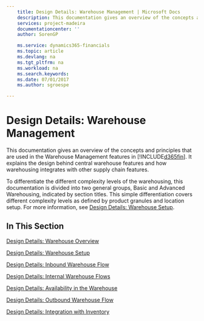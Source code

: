 ```yaml
---
    title: Design Details: Warehouse Management | Microsoft Docs
    description: This documentation gives an overview of the concepts and principles that are used in the Warehouse Management features in [!INCLUDE[d365fin](includes/d365fin_md.md)]. It explains the design behind central warehouse features and how warehousing integrates with other supply chain features.
    services: project-madeira
    documentationcenter: ''
    author: SorenGP

    ms.service: dynamics365-financials
    ms.topic: article
    ms.devlang: na
    ms.tgt_pltfrm: na
    ms.workload: na
    ms.search.keywords:
    ms.date: 07/01/2017
    ms.author: sgroespe

---
```

# Design Details: Warehouse Management
This documentation gives an overview of the concepts and principles that are used in the Warehouse Management features in [!INCLUDE[d365fin](includes/d365fin_md.md)]. It explains the design behind central warehouse features and how warehousing integrates with other supply chain features.  
  
 To differentiate the different complexity levels of the warehousing, this documentation is divided into two general groups, Basic and Advanced Warehousing, indicated by section titles. This simple differentiation covers different complexity levels as defined by product granules and location setup. For more information, see [Design Details: Warehouse Setup](design-details-warehouse-setup.md).  
  
## In This Section  
 [Design Details: Warehouse Overview](design-details-warehouse-overview.md)  
  
 [Design Details: Warehouse Setup](design-details-warehouse-setup.md)  
  
 [Design Details: Inbound Warehouse Flow](design-details-inbound-warehouse-flow.md)  
  
 [Design Details: Internal Warehouse Flows](design-details-internal-warehouse-flows.md)  
  
 [Design Details: Availability in the Warehouse](design-details-availability-in-the-warehouse.md)  
  
 [Design Details: Outbound Warehouse Flow](design-details-outbound-warehouse-flow.md)  
  
 [Design Details: Integration with Inventory](design-details-integration-with-inventory.md)